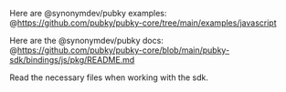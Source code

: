 Here are @synonymdev/pubky examples:
@https://github.com/pubky/pubky-core/tree/main/examples/javascript 

Here are the @synonymdev/pubky docs: @https://github.com/pubky/pubky-core/blob/main/pubky-sdk/bindings/js/pkg/README.md

Read the necessary files when working with the sdk.
